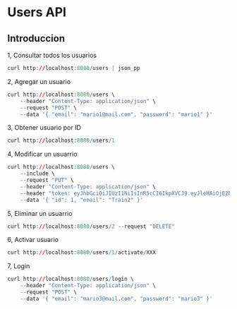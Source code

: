 # Users API

## Introduccion

1, Consultar todos los usuarios

```r
curl http://localhost:8080/users | json_pp
```

2, Agregar un usuario

```r
curl http://localhost:8080/users \
    --header "Content-Type: application/json" \
    --request "POST" \
    --data '{ "email": "mario1@mail.com", "password": "mario1" }'
```

3, Obtener usuario por ID

```r
curl http://localhost:8080/users/1
```

4, Modificar un usuarrio

```r
curl http://localhost:8080/users \
    --include \
    --request "PUT" \
    --header "Content-Type: application/json" \
    --header "token: eyJhbGciOiJIUzI1NiIsInR5cCI6IkpXVCJ9.eyJleHAiOjE2NDMwNzU5NzQsImlzcyI6IjQifQ.KZQ71teq3y5mm8bb7hPBZJxmZX99o7bp2EsL4pAkE5Q" \
    --data '{ "id": 1, "email": "Train2" }'
```

5, Eliminar un usuarrio

```r
curl http://localhost:8080/users/2 --request "DELETE"
```

6, Activar usuario

```r
curl http://localhost:8080/users/1/activate/XXX
```

7, Login

```r
curl http://localhost:8080/users/login \
    --header "Content-Type: application/json" \
    --request "POST" \
    --data '{ "email": "mario3@mail.com", "password": "mario3" }'
```
